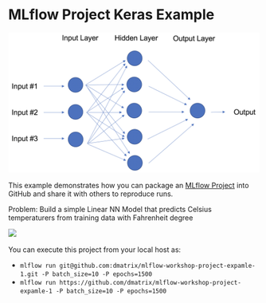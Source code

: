 # MLflow Project Keras Example 

![](images/nn_linear_regression.png)

This example demonstrates how you can package an [MLflow Project](https://mlflow.org/docs/latest/projects.html) into GitHub and share it with 
others to reproduce runs.

Problem: Build a simple Linear NN Model that predicts Celsius temperaturers from training data with Fahrenheit degree

![](imagesa/temperature-conversion.png)


You can execute this project from your local host as:

* ```mlflow run git@github.com:dmatrix/mlflow-workshop-project-expamle-1.git -P batch_size=10 -P epochs=1500```
* ```mlflow run https://github.com/dmatrix/mlflow-workshop-project-expamle-1 -P batch_size=10 -P epochs=1500```
